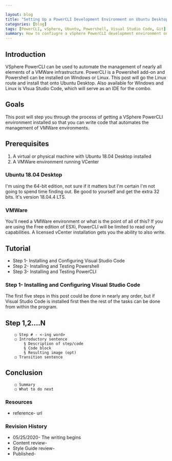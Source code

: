```yaml
---

layout: blog
title: "Setting Up a PowerCLI Development Environment on Ubuntu Desktop"
categories: [blog]
tags: [PowerCLI, vSphere, Ubuntu, Powershell, Visual Studio Code, Git]
summary: How to confiugre a vSphere PowerCLI development environment on Ubuntu Linux Desktop using Microsoft Powershell and Visual Studio along with GitHub.
---
```


## Introduction

VSphere PowerCLI can be used to automate the management of nearly all elements of a VMWare infrastructure.  PowerCLI is a Powershell add-on and Powershell can be installed on Windows or Linux.  This post will go the Linux route and install that onto Ubuntu Desktop.  Also available for WIndows and Linux is VIsua Studio Code, which will serve as an IDE for the combo.

## Goals

This post will step you through the process of getting a VSphere PowerCLI environment installed so that you can write code that automates the management of VMWare environments.

## Prerequisites

1. A virtual or physical machine with Ubuntu 18.04 Desktop installed
1. A VMWare environment running VCenter

### Ubuntu 18.04 Desktop

I'm using the 64-bit edition, not sure if it matters but I'm certain I'm not going to spend time finding out.  Be good to yourself and get the extra 32 bits.  It's version 18.04.4 LTS.

### VMWare

You'll need a VMWare environment or what is the point of all of this?  If you are using the Free edition of ESXi, PowerCLI will be limited to read only capabilities.  A licensed vCenter installation gets you the ability to also write.

## Tutorial

- Step 1- Installing and Configuring Visual Studio Code
- Step 2- Installing and Testing Powershell
- Step 3- Installing and Testing PowerCLI

### Step 1- Installing and Configuring Visual Studio Code

The first five steps in this post could be done in nearly any order, but if Visual Studio Code is installed first then the rest of the tasks can be done from within the program. 


## Step 1,2….N
		○ Step # - <-ing word> 
		○ Introductory sentence
			§ Description of step/code
			§ Code block
			§ Resulting image (opt)
		○ Transition sentence
## Conclusion
		○ Summary
		○ What to do next
### Resources
* reference- url

### Revision History
* 05/25/2020- The writing begins
* Content review-
* Style Guide review-
* Published-